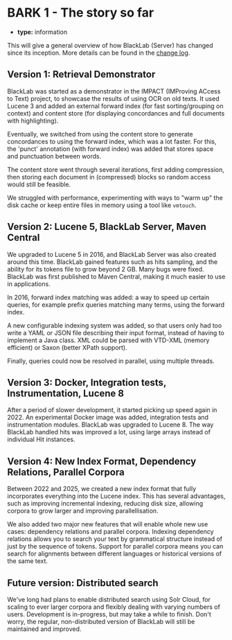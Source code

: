# BARK 1 - The story so far

- **type:** information

This will give a general overview of how BlackLab (Server) has changed since its inception. More details can be found in the [change log](../../core/src/site/markdown/changelog.md).

## Version 1: Retrieval Demonstrator

BlackLab was started as a demonstrator in the IMPACT (IMProving ACcess to Text) project, to showcase the results of using OCR on old texts. It used Lucene 3 and added an external forward index (for fast sorting/grouping on context) and content store (for displaying concordances and full documents with highlighting).

Eventually, we switched from using the content store to generate concordances to using the forward index, which was a lot faster. For this, the 'punct' annotation (with forward index) was added that stores space and punctuation between words.

The content store went through several iterations, first adding compression, then storing each document in (compressed) blocks so random access would still be feasible.

We struggled with performance, experimenting with ways to "warm up" the disk cache or keep entire files in memory using a tool like `vmtouch`.

## Version 2: Lucene 5, BlackLab Server, Maven Central

We upgraded to Lucene 5 in 2016, and BlackLab Server was also created around this time. BlackLab gained features such as hits sampling, and the ability for its tokens file to grow beyond 2 GB. Many bugs were fixed. BlackLab was first published to Maven Central, making it much easier to use in applications.

In 2016, forward index matching was added: a way to speed up certain queries, for example prefix queries matching many terms, using the forward index.

A new configurable indexing system was added, so that users only had too write a YAML or JSON file describing their input format, instead of having to implement a Java class. XML could be parsed with VTD-XML (memory efficient) or Saxon (better XPath support).

Finally, queries could now be resolved in parallel, using multiple threads.

## Version 3: Docker, Integration tests, Instrumentation, Lucene 8

After a period of slower development, it started picking up speed again in 2022. An experimental Docker image was added, integration tests and instrumentation modules. BlackLab was upgraded to Lucene 8. The way BlackLab handled hits was improved a lot, using large arrays instead of individual Hit instances.

## Version 4: New Index Format, Dependency Relations, Parallel Corpora

Between 2022 and 2025, we created a new index format that fully incorporates everything into the Lucene index. This has several advantages, such as improving incremental indexing, reducing disk size, allowing corpora to grow larger and improving parallellisation.

We also added two major new features that will enable whole new use cases: dependency relations and parallel corpora. Indexing dependency relations allows you to search your text by grammatical structure instead of just by the sequence of tokens. Support for parallel corpora means you can search for alignments between different languages or historical versions of the same text.

## Future version: Distributed search

We've long had plans to enable distributed search using Solr Cloud, for scaling to ever larger corpora and flexibly dealing with varying numbers of users. Development is in-progress, but may take a while to finish. Don't worry, the regular, non-distributed version of BlackLab will still be maintained and improved.
